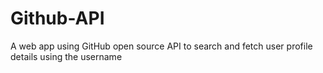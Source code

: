 # Github-API
A web app using GitHub open source API to search and fetch user profile details using the username
